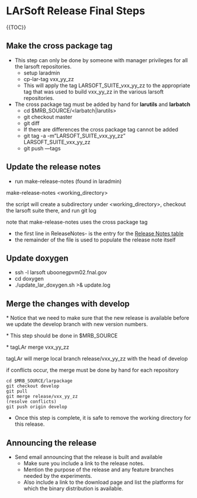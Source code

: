 # LArSoft Release Final Steps

{{TOC}}

## Make the cross package tag

-   This step can only be done by someone with manager privileges for all the larsoft repositories.
    -   setup laradmin
    -   cp-lar-tag vxx_yy_zz <larsoftobj version>
    -   This will apply the tag LARSOFT_SUITE_vxx_yy_zz to the appropriate tag that was used to build vxx_yy_zz in the various larsoft repositories.
-   The cross package tag must be added by hand for **larutils** and **larbatch**
    -   cd $MRB_SOURCE/\<larbatch\|larutils\>
    -   git checkout master
    -   git diff <new tag for this package>
    -   If there are differences the cross package tag cannot be added
    -   git tag -a -m”LARSOFT_SUITE_vxx_yy_zz” LARSOFT_SUITE_vxx_yy_zz
    -   git push —tags

## Update the release notes

-   run make-release-notes (found in laradmin)

make-release-notes <working_directory> <new tag> <old tag>

the script will create a <new tag> subdirectory under <working_directory>, checkout the larsoft suite there, and run git log

note that make-release-notes uses the cross package tag

-   the first line in ReleaseNotes-<version> is the entry for the [Release Notes table](releases/LArSoft_release_list)
-   the remainder of the file is used to populate the release note itself

## Update doxygen

-   ssh -l larsoft uboonegpvm02.fnal.gov
-   cd doxygen
-   ./update_lar_doxygen.sh \>& update.log

## Merge the changes with develop

\* Notice that we need to make sure that the new release is available before we update the develop branch with new version numbers.

\* This step should be done in $MRB_SOURCE

\* tagLAr merge vxx_yy_zz

tagLAr will merge local branch release/vxx_yy_zz with the head of develop

if conflicts occur, the merge must be done by hand for each repository


    cd $MRB_SOURCE/larpackage
    git checkout develop
    git pull
    git merge release/vxx_yy_zz
    (resolve conflicts)
    git push origin develop

-   Once this step is complete, it is safe to remove the working directory for this release.

## Announcing the release

-   Send email announcing that the release is built and available
    -   Make sure you include a link to the release notes.
    -   Mention the purpose of the release and any feature branches needed by the experiments.
    -   Also include a link to the download page and list the platforms for which the binary distribution is available.
